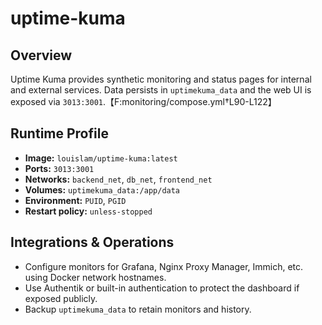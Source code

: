 # uptime-kuma

## Overview
Uptime Kuma provides synthetic monitoring and status pages for internal and external services. Data persists in `uptimekuma_data` and the web UI is exposed via `3013:3001`.【F:monitoring/compose.yml†L90-L122】

## Runtime Profile
- **Image:** `louislam/uptime-kuma:latest`
- **Ports:** `3013:3001`
- **Networks:** `backend_net`, `db_net`, `frontend_net`
- **Volumes:** `uptimekuma_data:/app/data`
- **Environment:** `PUID`, `PGID`
- **Restart policy:** `unless-stopped`

## Integrations & Operations
- Configure monitors for Grafana, Nginx Proxy Manager, Immich, etc. using Docker network hostnames.
- Use Authentik or built-in authentication to protect the dashboard if exposed publicly.
- Backup `uptimekuma_data` to retain monitors and history.

